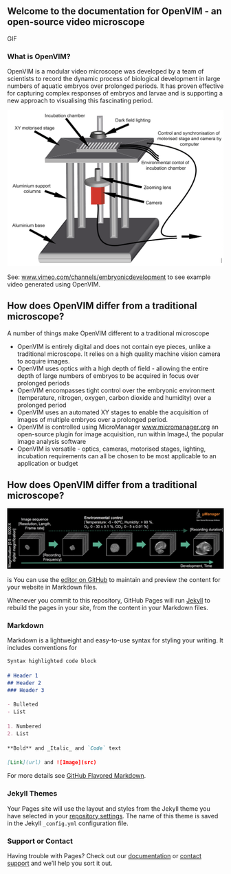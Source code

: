 ## Welcome to the documentation for OpenVIM - an open-source video microscope

GIF 

### What is OpenVIM?
OpenVIM is a modular video microscope was developed by a team of scientists to record the dynamic process of biological development in large numbers of aquatic embryos over prolonged periods. It has proven effective for capturing complex responses of embryos and larvae and is supporting a new approach to visualising this fascinating period.

![OpenVIM Figure](https://github.com/otills/openvim/blob/master/OpenVIM.png)

See: www.vimeo.com/channels/embryonicdevelopment to see example video generated using OpenVIM.

## How does OpenVIM differ from a traditional microscope?
A number of things make OpenVIM different to a traditional microscope
* OpenVIM is entirely digital and does not contain eye pieces, unlike a traditional microscope. It relies on a high quality machine vision camera to acquire images.
* OpenVIM uses optics with a high depth of field - allowing the entire depth of large numbers of embryos to be acquired in focus over prolonged periods
* OpenVIM encompasses tight control over the embryonic environment (temperature, nitrogen, oxygen, carbon dioxide and humidity) over a prolonged period
* OpenVIM uses an automated XY stages to enable the acquisition of images of multiple embryos over a prolonged period.
* OpenVIM is controlled using MicroManager www.micromanager.org an open-source plugin for image acquisition, run within ImageJ, the popular image analysis software
* OpenVIM is versatile - optics, cameras, motorised stages, lighting, incubation requirements can all be chosen to be most applicable to an application or budget

## How does OpenVIM differ from a traditional microscope?
![Acquisition Schematic](https://github.com/otills/openvim/blob/master/acquisitionSchematic.png)




is You can use the [editor on GitHub](https://github.com/otills/openvim/edit/master/README.md) to maintain and preview the content for your website in Markdown files.

Whenever you commit to this repository, GitHub Pages will run [Jekyll](https://jekyllrb.com/) to rebuild the pages in your site, from the content in your Markdown files.

### Markdown

Markdown is a lightweight and easy-to-use syntax for styling your writing. It includes conventions for

```markdown
Syntax highlighted code block

# Header 1
## Header 2
### Header 3

- Bulleted
- List

1. Numbered
2. List

**Bold** and _Italic_ and `Code` text

[Link](url) and ![Image](src)
```

For more details see [GitHub Flavored Markdown](https://guides.github.com/features/mastering-markdown/).

### Jekyll Themes

Your Pages site will use the layout and styles from the Jekyll theme you have selected in your [repository settings](https://github.com/otills/openvim/settings). The name of this theme is saved in the Jekyll `_config.yml` configuration file.

### Support or Contact

Having trouble with Pages? Check out our [documentation](https://help.github.com/categories/github-pages-basics/) or [contact support](https://github.com/contact) and we’ll help you sort it out.
